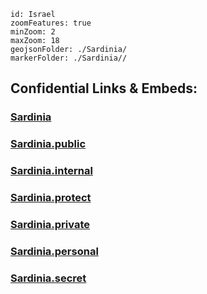
```leaflet
id: Israel
zoomFeatures: true 
minZoom: 2 
maxZoom: 18
geojsonFolder: ./Sardinia/
markerFolder: ./Sardinia//
```


## Confidential Links & Embeds: 

### [Sardinia](/_Standards/Earth/Continent/Europe/Europe~South/Italy/regions~Italy/Sardinia.md) 

### [Sardinia.public](/_public/Earth/Continent/Europe/Europe~South/Italy/regions~Italy/Sardinia.public.md) 

### [Sardinia.internal](/_internal/Earth/Continent/Europe/Europe~South/Italy/regions~Italy/Sardinia.internal.md) 

### [Sardinia.protect](/_protect/Earth/Continent/Europe/Europe~South/Italy/regions~Italy/Sardinia.protect.md) 

### [Sardinia.private](/_private/Earth/Continent/Europe/Europe~South/Italy/regions~Italy/Sardinia.private.md) 

### [Sardinia.personal](/_personal/Earth/Continent/Europe/Europe~South/Italy/regions~Italy/Sardinia.personal.md) 

### [Sardinia.secret](/_secret/Earth/Continent/Europe/Europe~South/Italy/regions~Italy/Sardinia.secret.md)

